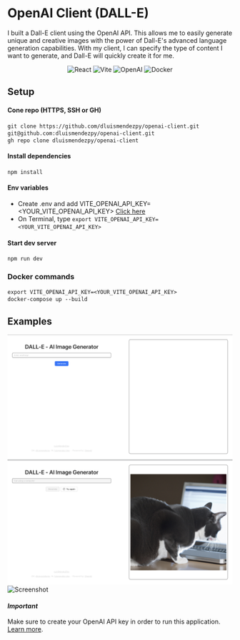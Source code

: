 # OpenAI Client (DALL-E)

I built a Dall-E client using the OpenAI API. This allows me to easily generate unique and creative images with the
power of Dall-E's advanced language generation capabilities. With my client, I can specify the type of content I want to
generate, and Dall-E will quickly create it for me.

<div style="text-align: center">

![React](https://img.shields.io/badge/-React-black?style=flat-square&logo=React)
![Vite](https://img.shields.io/badge/-Vite-black?style=flat-square&logo=Vite)
![OpenAI](https://img.shields.io/badge/-OpenAI-black?style=flat-square&logo=OpenAI)
![Docker](https://img.shields.io/badge/-Docker-black?style=flat-square&logo=Docker)

</div>

## Setup

#### Cone repo (HTTPS, SSH or GH)

    git clone https://github.com/dluismendezpy/openai-client.git
    git@github.com:dluismendezpy/openai-client.git
    gh repo clone dluismendezpy/openai-client

#### Install dependencies

    npm install

#### Env variables

- Create .env and add VITE_OPENAI_API_KEY=<YOUR_VITE_OPENAI_API_KEY> [Click here](https://beta.openai.com/account/api-keys)
- On Terminal, type  `export VITE_OPENAI_API_KEY=<YOUR_VITE_OPENAI_API_KEY>`

#### Start dev server

    npm run dev

### Docker commands

    export VITE_OPENAI_API_KEY=<YOUR_VITE_OPENAI_API_KEY>
    docker-compose up --build

## Examples

![Screenshot](assets/img1.png)
![Screenshot](assets/img2.png)
![Screenshot](assets/img3.png)


#### *Important*
Make sure to create your OpenAI API key in order to run this application. [Learn more](https://beta.openai.com/account/api-keys).
